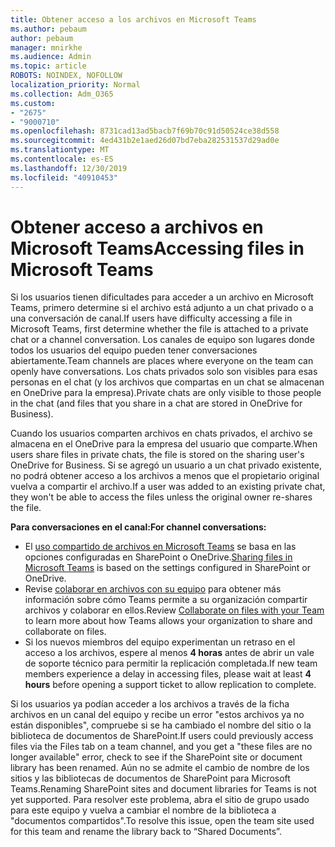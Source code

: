 ```yaml
---
title: Obtener acceso a los archivos en Microsoft Teams
ms.author: pebaum
author: pebaum
manager: mnirkhe
ms.audience: Admin
ms.topic: article
ROBOTS: NOINDEX, NOFOLLOW
localization_priority: Normal
ms.collection: Adm_O365
ms.custom:
- "2675"
- "9000710"
ms.openlocfilehash: 8731cad13ad5bacb7f69b70c91d50524ce38d558
ms.sourcegitcommit: 4ed431b2e1aed26d07bd7eba282531537d29ad0e
ms.translationtype: MT
ms.contentlocale: es-ES
ms.lasthandoff: 12/30/2019
ms.locfileid: "40910453"
---
```

# <a name="accessing-files-in-microsoft-teams"></a><span data-ttu-id="3fd13-102">Obtener acceso a archivos en Microsoft Teams</span><span class="sxs-lookup"><span data-stu-id="3fd13-102">Accessing files in Microsoft Teams</span></span>

<span data-ttu-id="3fd13-103">Si los usuarios tienen dificultades para acceder a un archivo en Microsoft Teams, primero determine si el archivo está adjunto a un chat privado o a una conversación de canal.</span><span class="sxs-lookup"><span data-stu-id="3fd13-103">If users have difficulty accessing a file in Microsoft Teams, first determine whether the file is attached to a private chat or a channel conversation.</span></span> <span data-ttu-id="3fd13-104">Los canales de equipo son lugares donde todos los usuarios del equipo pueden tener conversaciones abiertamente.</span><span class="sxs-lookup"><span data-stu-id="3fd13-104">Team channels are places where everyone on the team can openly have conversations.</span></span> <span data-ttu-id="3fd13-105">Los chats privados solo son visibles para esas personas en el chat (y los archivos que compartas en un chat se almacenan en OneDrive para la empresa).</span><span class="sxs-lookup"><span data-stu-id="3fd13-105">Private chats are only visible to those people in the chat (and files that you share in a chat are stored in OneDrive for Business).</span></span>

<span data-ttu-id="3fd13-106">Cuando los usuarios comparten archivos en chats privados, el archivo se almacena en el OneDrive para la empresa del usuario que comparte.</span><span class="sxs-lookup"><span data-stu-id="3fd13-106">When users share files in private chats, the file is stored on the sharing user's OneDrive for Business.</span></span> <span data-ttu-id="3fd13-107">Si se agregó un usuario a un chat privado existente, no podrá obtener acceso a los archivos a menos que el propietario original vuelva a compartir el archivo.</span><span class="sxs-lookup"><span data-stu-id="3fd13-107">If a user was added to an existing private chat, they won't be able to access the files unless the original owner re-shares the file.</span></span>    

<span data-ttu-id="3fd13-108">**Para conversaciones en el canal:**</span><span class="sxs-lookup"><span data-stu-id="3fd13-108">**For channel conversations:**</span></span>

- <span data-ttu-id="3fd13-109">El [uso compartido de archivos en Microsoft Teams](https://docs.microsoft.com/MicrosoftTeams/sharing-files-in-teams) se basa en las opciones configuradas en SharePoint o OneDrive.</span><span class="sxs-lookup"><span data-stu-id="3fd13-109">[Sharing files in Microsoft Teams](https://docs.microsoft.com/MicrosoftTeams/sharing-files-in-teams) is based on the settings configured in SharePoint or OneDrive.</span></span> 
- <span data-ttu-id="3fd13-110">Revise [colaborar en archivos con su equipo](https://support.office.com/article/Collaborate-on-files-with-your-Team-9b200289-dbac-4823-85bd-628a5c7bb0ae) para obtener más información sobre cómo Teams permite a su organización compartir archivos y colaborar en ellos.</span><span class="sxs-lookup"><span data-stu-id="3fd13-110">Review [Collaborate on files with your Team](https://support.office.com/article/Collaborate-on-files-with-your-Team-9b200289-dbac-4823-85bd-628a5c7bb0ae) to learn more about how Teams allows your organization to share and collaborate on files.</span></span> 
- <span data-ttu-id="3fd13-111">Si los nuevos miembros del equipo experimentan un retraso en el acceso a los archivos, espere al menos **4 horas** antes de abrir un vale de soporte técnico para permitir la replicación completada.</span><span class="sxs-lookup"><span data-stu-id="3fd13-111">If new team members experience a delay in accessing files, please wait at least **4 hours** before opening a support ticket to allow replication to complete.</span></span> 

<span data-ttu-id="3fd13-112">Si los usuarios ya podían acceder a los archivos a través de la ficha archivos en un canal del equipo y recibe un error "estos archivos ya no están disponibles", compruebe si se ha cambiado el nombre del sitio o la biblioteca de documentos de SharePoint.</span><span class="sxs-lookup"><span data-stu-id="3fd13-112">If users could previously access files via the Files tab on a team channel, and you get a "these files are no longer available" error, check to see if the SharePoint site or document library has been renamed.</span></span> <span data-ttu-id="3fd13-113">Aún no se admite el cambio de nombre de los sitios y las bibliotecas de documentos de SharePoint para Microsoft Teams.</span><span class="sxs-lookup"><span data-stu-id="3fd13-113">Renaming SharePoint sites and document libraries for Teams is not yet supported.</span></span> <span data-ttu-id="3fd13-114">Para resolver este problema, abra el sitio de grupo usado para este equipo y vuelva a cambiar el nombre de la biblioteca a "documentos compartidos".</span><span class="sxs-lookup"><span data-stu-id="3fd13-114">To resolve this issue, open the team site used for this team and rename the library back to “Shared Documents”.</span></span>